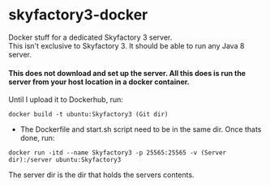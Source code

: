 # skyfactory3-docker </br>
Docker stuff for a dedicated Skyfactory 3 server. </br>
This isn't exclusive to Skyfactory 3. It should be able to run any Java 8 server.

#### This does not download and set up the server. All this does is run the server from your host location in a docker container. </br>

Until I upload it to Dockerhub, run:
```
docker build -t ubuntu:Skyfactory3 (Git dir)
```
 - The Dockerfile and start.sh script need to be in the same dir.
Once thats done, run:
```
docker run -itd --name Skyfactory3 -p 25565:25565 -v (Server dir):/server ubuntu:Skyfactory3
```
The server dir is the dir that holds the servers contents.
